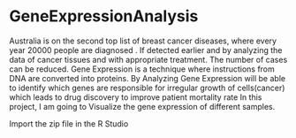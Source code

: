 # GeneExpressionAnalysis
Australia is on the second top list of breast cancer diseases, where every year 20000 people are
diagnosed . If detected earlier and by analyzing the data of cancer tissues and with appropriate treatment.
The number of cases can be reduced.
Gene Expression is a technique where instructions from DNA are converted into proteins. By Analyzing
Gene Expression will be able to identify which genes are responsible for irregular growth of cells(cancer)
which leads to drug discovery to improve patient mortality rate
In this project, I am going to Visualize the gene expression of different samples.

Import the zip file in the R Studio
